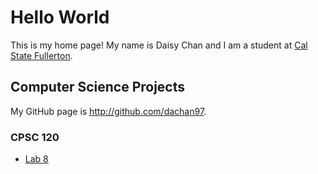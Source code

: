 # Hello World
This is my home page! My name is Daisy Chan and I am a student at [Cal State Fullerton](http://www.fullerton.edu/).

## Computer Science Projects
My GitHub page is http://github.com/dachan97.
### CPSC 120
* [Lab 8](https://github.com/csuf-cpsc-mshafae-spring-2020/cpsc-120-lab-08-dachan97)

